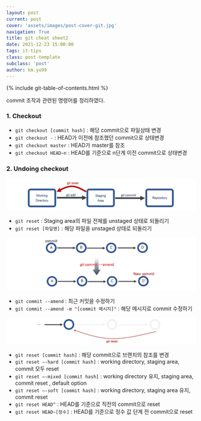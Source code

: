 ```yaml
---
layout: post
current: post
cover: 'assets/images/post-cover-git.jpg'
navigation: True
title: git cheat sheet2
date: 2021-12-23 15:00:00
tags: it-tips
class: post-template
subclass: 'post'
author: km.yu99
---
```


{% include git-table-of-contents.html %}  


commit 조작과 관련된 명령어를 정리하였다.



### 1. Checkout

- `git checkout [commit hash]` : 해당 commit으로 파일상태 변경
- `git checkout -` : HEAD가 이전에 참조했던 commit으로 상태변경
- `git checkout master` : HEAD가 master를 참조
- `git checkout HEAD~n` : HEAD를 기준으로 n단계 이전 commit으로 상태변경



### 2. Undoing checkout

<img src="assets/images/2021-12-23-it02/it02.01.jpg">

- `git reset` : Staging area의 파일 전체를 unstaged 상태로 되돌리기
- `git reset [파일명]` : 해당 파일을 unstaged 상태로 되돌리기



<img src="assets/images/2021-12-23-it02/it02.02.jpg">

- `git commit --amend` : 최근 커밋을 수정하기
- `git commit --amend -m "[commit 메시지]"` : 해당 메시지로 commit 수정하기



<img src="assets/images/2021-12-23-it02/it02.03.jpg">

- `git reset [commit hash]` : 해당 commit으로 브랜치의 참조를 변경
- `git reset –-hard [commit hash]` : working directory, staging area, commit 모두 reset 
- `git reset –-mixed [commit hash]` : working directory 유지, staging area, commit reset , default option
- `git reset –-soft [commit hash]` : working directory, staging area 유지, commit reset 
- `git reset HEAD^` : HEAD를 기준으로 직전의 commit으로 reset 
- `git reset HEAD~[정수]` : HEAD를 기준으로 정수 값 단계 전 commit으로 reset   



